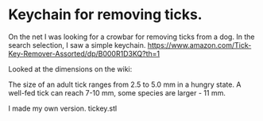# Keychain for removing ticks.

On the net I was looking for a crowbar for removing ticks from a dog. In the search selection, I saw a simple keychain.
https://www.amazon.com/Tick-Key-Remover-Assorted/dp/B000R1D3KQ?th=1

Looked at the dimensions on the wiki:

The size of an adult tick ranges from 2.5 to 5.0 mm in a hungry state. A well-fed tick can reach 7-10 mm, some species are larger - 11 mm.

I made my own version.
tickey.stl
